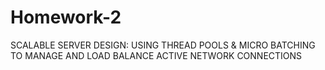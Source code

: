# Homework-2
SCALABLE SERVER DESIGN: USING THREAD POOLS &amp; MICRO BATCHING TO MANAGE AND LOAD BALANCE  ACTIVE NETWORK CONNECTIONS 

